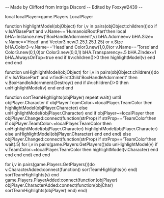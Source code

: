 -- Made by Clifford from Intriga Discord -- Edited by Foxxy#2439 --

local localPlayer=game.Players.LocalPlayer

function highlightModel(objObject)
	for i,v in pairs(objObject:children())do
		if v:IsA'BasePart'and v.Name~='HumanoidRootPart'then
			local bHA=Instance.new('BoxHandleAdornment',v)
			bHA.Adornee=v
			bHA.Size= v.Name=='Head' and Vector3.new(1.25,1.25,1.25) or v.Size
			bHA.Color3=v.Name=='Head'and Color3.new(1,0,0)or v.Name=='Torso'and Color3.new(0,1,0)or Color3.new(0,0,1)
			bHA.Transparency=.5
			bHA.ZIndex=1
			bHA.AlwaysOnTop=true
		end
		if #v:children()>0 then
			highlightModel(v)
		end
	end
end

function unHighlightModel(objObject)
	for i,v in pairs(objObject:children())do
		if v:IsA'BasePart' and v:findFirstChild'BoxHandleAdornment' then
			v.BoxHandleAdornment:Destroy()
		end
		if #v:children()>0 then
			unHighlightModel(v)
		end
	end
end

function sortTeamHighlights(objPlayer)
	repeat wait() until objPlayer.Character
	if objPlayer.TeamColor~=localPlayer.TeamColor then
		highlightModel(objPlayer.Character)
	else
		unHighlightModel(objPlayer.Character)
	end
	if objPlayer~=localPlayer then
		objPlayer.Changed:connect(function(strProp)
			if strProp=='TeamColor'then
				if objPlayer.TeamColor~=localPlayer.TeamColor then
					unHighlightModel(objPlayer.Character)
					highlightModel(objPlayer.Character)
				else
					unHighlightModel(objPlayer.Character)
				end
			end
		end)
	else
		objPlayer.Changed:connect(function(strProp)
			if strProp=='TeamColor'then
				wait(.5)
				for i,v in pairs(game.Players:GetPlayers())do
					unHighlightModel(v)
					if v.TeamColor~=localPlayer.TeamColor then
						highlightModel(v.Character)
					end
				end
			end
		end)
	end
end

for i,v in pairs(game.Players:GetPlayers())do
	v.CharacterAdded:connect(function()
		sortTeamHighlights(v)
	end)
	sortTeamHighlights(v)
end
game.Players.PlayerAdded:connect(function(objPlayer)
	objPlayer.CharacterAdded:connect(function(objChar)
		sortTeamHighlights(objPlayer)
	end)
end)
